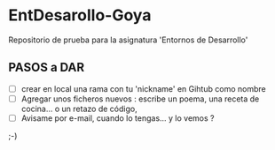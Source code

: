 # EntDesarollo-Goya
Repositorio de prueba para  la asignatura 'Entornos de Desarrollo'

## PASOS a DAR

- [ ] crear en local una rama con tu 'nickname' en Gihtub como nombre
- [ ] Agregar unos ficheros nuevos : escribe un poema, una receta de cocina... o un retazo de código,
- [ ] Avisame por e-mail, cuando lo tengas... y lo vemos ?

;-) 

